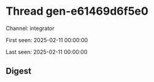 # Thread gen-e61469d6f5e0
Channel: integrator

First seen: 2025-02-11 00:00:00

Last seen: 2025-02-11 00:00:00

## Digest



